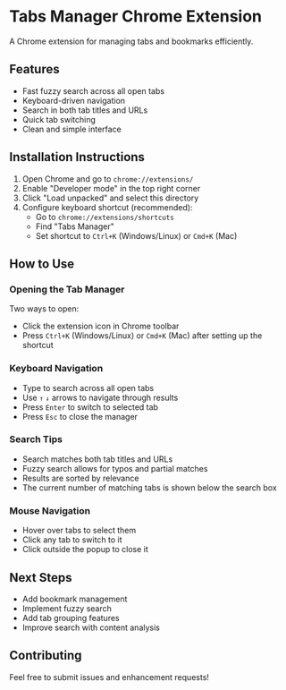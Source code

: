 # Tabs Manager Chrome Extension

A Chrome extension for managing tabs and bookmarks efficiently.

## Features
- Fast fuzzy search across all open tabs
- Keyboard-driven navigation
- Search in both tab titles and URLs
- Quick tab switching
- Clean and simple interface

## Installation Instructions
1. Open Chrome and go to `chrome://extensions/`
2. Enable "Developer mode" in the top right corner
3. Click "Load unpacked" and select this directory
4. Configure keyboard shortcut (recommended):
   - Go to `chrome://extensions/shortcuts`
   - Find "Tabs Manager"
   - Set shortcut to `Ctrl+K` (Windows/Linux) or `Cmd+K` (Mac)

## How to Use

### Opening the Tab Manager
Two ways to open:
- Click the extension icon in Chrome toolbar
- Press `Ctrl+K` (Windows/Linux) or `Cmd+K` (Mac) after setting up the shortcut

### Keyboard Navigation
- Type to search across all open tabs
- Use `↑` `↓` arrows to navigate through results
- Press `Enter` to switch to selected tab
- Press `Esc` to close the manager

### Search Tips
- Search matches both tab titles and URLs
- Fuzzy search allows for typos and partial matches
- Results are sorted by relevance
- The current number of matching tabs is shown below the search box

### Mouse Navigation
- Hover over tabs to select them
- Click any tab to switch to it
- Click outside the popup to close it

## Next Steps
- Add bookmark management
- Implement fuzzy search
- Add tab grouping features
- Improve search with content analysis

## Contributing
Feel free to submit issues and enhancement requests!